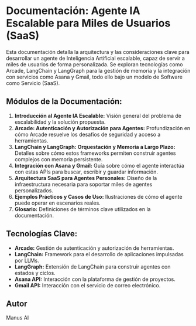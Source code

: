 # Documentación: Agente IA Escalable para Miles de Usuarios (SaaS)

Esta documentación detalla la arquitectura y las consideraciones clave para desarrollar un agente de Inteligencia Artificial escalable, capaz de servir a miles de usuarios de forma personalizada. Se exploran tecnologías como Arcade, LangChain y LangGraph para la gestión de memoria y la integración con servicios como Asana y Gmail, todo ello bajo un modelo de Software como Servicio (SaaS).

## Módulos de la Documentación:

1.  **Introducción al Agente IA Escalable:** Visión general del problema de escalabilidad y la solución propuesta.
2.  **Arcade: Autenticación y Autorización para Agentes:** Profundización en cómo Arcade resuelve los desafíos de seguridad y acceso a herramientas.
3.  **LangChain y LangGraph: Orquestación y Memoria a Largo Plazo:** Detalles sobre cómo estos frameworks permiten construir agentes complejos con memoria persistente.
4.  **Integración con Asana y Gmail:** Guía sobre cómo el agente interactúa con estas APIs para buscar, escribir y guardar información.
5.  **Arquitectura SaaS para Agentes Personales:** Diseño de la infraestructura necesaria para soportar miles de agentes personalizados.
6.  **Ejemplos Prácticos y Casos de Uso:** Ilustraciones de cómo el agente puede operar en escenarios reales.
7.  **Glosario:** Definiciones de términos clave utilizados en la documentación.

## Tecnologías Clave:

*   **Arcade:** Gestión de autenticación y autorización de herramientas.
*   **LangChain:** Framework para el desarrollo de aplicaciones impulsadas por LLMs.
*   **LangGraph:** Extensión de LangChain para construir agentes con estados y ciclos.
*   **Asana API:** Interacción con la plataforma de gestión de proyectos.
*   **Gmail API:** Interacción con el servicio de correo electrónico.

## Autor

Manus AI


